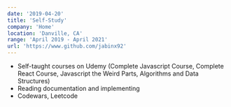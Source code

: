 ```yaml
---
date: '2019-04-20'
title: 'Self-Study'
company: 'Home'
location: 'Danville, CA'
range: 'April 2019 - April 2021'
url: 'https://www.github.com/jabinx92'
---
```


- Self-taught courses on Udemy (Complete Javascript Course, Complete React Course, Javascript the Weird Parts, Algorithms and Data Structures)
- Reading documentation and implementing
- Codewars, Leetcode

